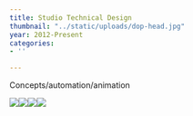 ```yaml
---
title: Studio Technical Design
thumbnail: "../static/uploads/dop-head.jpg"
year: 2012-Present
categories:
- ''

---
```

Concepts/automation/animation

![](/uploads/Various/proceduralkafka.png)![](/uploads/procedural-oracal-2.jpg)![](/uploads/oracle-erosion.jpg)![](/uploads/bubble-zone-52.jpg)
